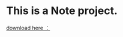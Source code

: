 # This is a Note project.
[download here ：](https://github.com/mingzi12/MyNote/blob/master/OneNote/app-debug.apk )
